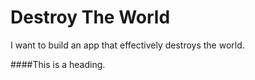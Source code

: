 # Destroy The World
I want to build an app that effectively destroys the world.


####This is a heading.
